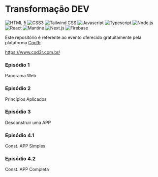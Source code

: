 # Transformação DEV

<div align="left">
  <img src="https://img.shields.io/badge/-HTML%205-orangered?style=for-the-badge" alt="HTML 5">
  <img src="https://img.shields.io/badge/-CSS3-blue?style=for-the-badge" alt="CSS3">
  <img src="https://img.shields.io/badge/-Tailwind-deepskyblue?style=for-the-badge" alt="Tailwind CSS">
  <img src="https://img.shields.io/badge/-Javascript-yellow?style=for-the-badge" alt="Javascript">
  <img src="https://img.shields.io/badge/-Typescript-deepskyblue?style=for-the-badge" alt="Typescript">
  <img src="https://img.shields.io/badge/-Node.js-green?style=for-the-badge" alt="Node.js">
  <img src="https://img.shields.io/badge/-React-deepskyblue?style=for-the-badge" alt="React">
  <img src="https://img.shields.io/badge/-Mantine-deepskyblue?style=for-the-badge" alt="Mantine">
  <img src="https://img.shields.io/badge/-Next.js-black?style=for-the-badge" alt="Next.js">
  <img src="https://img.shields.io/badge/-Firebase-orange?style=for-the-badge" alt="Firebase">
</div>

Este repositório é referente ao evento oferecido gratuitamente pela plataforma [Cod3r](https://www.cod3r.com.br/).

https://www.cod3r.com.br/

### Episódio 1

Panorama Web

### Episódio 2

Princípios Aplicados

### Episódio 3

Desconstruir uma APP

### Episódio 4.1

Const. APP Simples

### Episódio 4.2

Const. APP Completa

